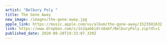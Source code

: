 ```yaml
---
artist: "Belbury Poly "
title: The Gone Away
new_image: /images/the-gone-away.jpg
apple_link: https://music.apple.com/us/album/the-gone-away/1523501632
link: https://www.dropbox.com/s/1n2qab6idrs8abf/BelburyPoly.zip?dl=1
published_date: 2020-08-28T19:33:07.339Z
---
```

